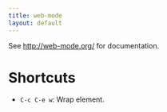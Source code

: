 ```yaml
---
title: web-mode
layout: default
---
```



See http://web-mode.org/ for documentation.

# Shortcuts

- `C-c C-e w`: Wrap element.

